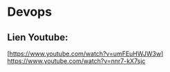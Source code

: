 # Devops

## Lien Youtube:
[https://www.youtube.com/watch?v=umFEuHWJW3w]
https://www.youtube.com/watch?v=nnr7-kX7sjc
